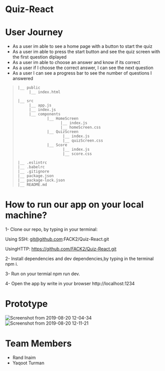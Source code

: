 # Quiz-React

# User Journey
 - As a user im able to see a home page with a button to start the quiz
 - As a user im able to press the start button and see the quiz screen with the first question diplayed
 - As a user im able to choose an answer and know if its correct
 - As a user if I choose the correct answer, I can see the next question 
 - As a user I can see a progress bar to see the number of questions I answered
 

  
> ```
>|__ public
>      |__ index.html
>     
>|__ src
>      |__ app.js
>      |__ index.js
>      |__ components
>              |__ HomeScreen
>                    |__ index.js
>                    |__ homeScreen.css              
>              |__ QuizScreen
>                     |__ index.js
>                     |__ quizScreen.css              
>              |__ Score
>                     |__ index.js
>                     |__ score.css           
>
>|__ .eslintrc
>|__ .babelrc
>|__ .gitignore
>|__ package.json
>|__ package-lock.json
>|__ README.md
> ```
  
  
# How to run our app on your local machine?
  1- Clone our repo, by typing in your terminal:

  Using SSH: git@github.com:FACK2/Quiz-React.git

  UsingHTTP: https://github.com/FACK2/Quiz-React.git

  2- Install dependencies and dev dependencies,by typing in the terminal npm i.

  3- Run on your termial npm run dev.

  4- Open the app by write in your browser http://localhost:1234

# Prototype
  ![Screenshot from 2019-08-20 12-04-34](https://user-images.githubusercontent.com/27896127/63334315-daa54480-c343-11e9-9124-147cee6dc947.png)
  ![Screenshot from 2019-08-20 12-11-21](https://user-images.githubusercontent.com/27896127/63334273-bf3a3980-c343-11e9-9a7b-7b50c0de28ad.png)
  
# Team Members
  - Rand Inaim
  - Yaqoot Turman


